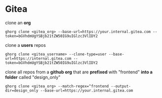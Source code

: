 # Gitea

clone an **org**

```
ghorg clone <gitea_org> --base-url=https://your.internal.gitea.com --token=bGVhdmUgYSBjb21tZW50IG9uIGlzc3VlIDY2
```

clone a **users** repos

```
ghorg clone <gitea_username> --clone-type=user --base-url=https://internal.gitea.com --token=bGVhdmUgYSBjb21tZW50IG9uIGlzc3VlIDY2
```

clone all repos from a **github org** that are **prefixed** with "frontend" **into a folder** called "design_only"

```
ghorg clone <gitea_org> --match-regex=^frontend --output-dir=design_only --base-url=https://your.internal.gitea.com
```
